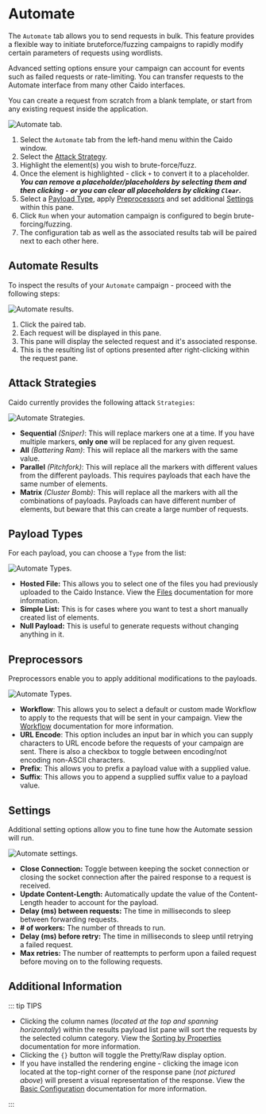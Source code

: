 # Automate

The `Automate` tab allows you to send requests in bulk. This feature provides a flexible way to initiate bruteforce/fuzzing campaigns to rapidly modify certain parameters of requests using wordlists.

Advanced setting options ensure your campaign can account for events such as failed requests or rate-limiting. You can transfer requests to the Automate interface from many other Caido interfaces.

You can create a request from scratch from a blank template, or start from any existing request inside the application.

<img alt="Automate tab." src="/_images/automate_tab.png" center/>

1. Select the `Automate` tab from the left-hand menu within the Caido window.
2. Select the [Attack Strategy](#attack-strategies).
2. Highlight the element(s) you wish to brute-force/fuzz.
3. Once the element is highlighted - click `+` to convert it to a placeholder. **_You can remove a placeholder/placeholders by selecting them and then clicking `-` or you can clear all placeholders by clicking `Clear`._**
4. Select a [Payload Type](#payload-types), apply [Preprocessors](#preprocessors) and set additional [Settings](#settings) within this pane.
5. Click `Run` when your automation campaign is configured to begin brute-forcing/fuzzing.
7. The configuration tab as well as the associated results tab will be paired next to each other here.

## Automate Results

To inspect the results of your `Automate` campaign - proceed with the following steps:

<img alt="Automate results." src="/_images/automate_results_tab.png" center/>

1. Click the paired tab.
2. Each request will be displayed in this pane.
3. This pane will display the selected request and it's associated response.
4. This is the resulting list of options presented after right-clicking within the request pane.

## Attack Strategies

Caido currently provides the following attack `Strategies`:

<img alt="Automate Strategies." src="/_images/strategies_automate.png" center/>

- **Sequential** _(Sniper)_: This will replace markers one at a time. If you have multiple markers, **only one** will be replaced for any given request.
- **All** _(Battering Ram)_: This will replace all the markers with the same value.
- **Parallel** _(Pitchfork)_: This will replace all the markers with different values from the different payloads. This requires payloads that each have the same number of elements.
- **Matrix** _(Cluster Bomb)_: This will replace all the markers with all the combinations of payloads. Payloads can have different number of elements, but beware that this can create a large number of requests.

## Payload Types

For each payload, you can choose a `Type` from the list:

<img alt="Automate Types." src="/_images/types_automate.png" center/>

- **Hosted File:** This allows you to select one of the files you had previously uploaded to the Caido Instance. View the [Files](/reference/features/workspace/files.md) documentation for more information.
- **Simple List:** This is for cases where you want to test a short manually created list of elements.
- **Null Payload:** This is useful to generate requests without changing anything in it.

## Preprocessors

Preprocessors enable you to apply additional modifications to the payloads.

<img alt="Automate Types." src="/_images/automate_preprocessors.png" center/>

- **Workflow**: This allows you to select a default or custom made Workflow to apply to the requests that will be sent in your campaign. View the [Workflow](/reference/features/testing/workflows.md) documentation for more information.
- **URL Encode**: This option includes an input bar in which you can supply characters to URL encode before the requests of your campaign are sent. There is also a checkbox to toggle between encoding/not encoding non-ASCII characters.
- **Prefix**: This allows you to prefix a payload value with a supplied value.
- **Suffix**: This allows you to append a supplied suffix value to a payload value.

## Settings

Additional setting options allow you to fine tune how the Automate session will run.

<img alt="Automate settings." src="/_images/settings_automate.png" center/>

- **Close Connection:** Toggle between keeping the socket connection or closing the socket connection after the paired response to a request is received.
- **Update Content-Length:** Automatically update the value of the Content-Length header to account for the payload.
- **Delay (ms) between requests:** The time in milliseconds to sleep between forwarding requests.
- **# of workers:** The number of threads to run.
- **Delay (ms) before retry:** The time in milliseconds to sleep until retrying a failed request.
- **Max retries:** The number of reattempts to perform upon a failed request before moving on to the following requests.

## Additional Information

::: tip TIPS

- Clicking the column names (_located at the top and spanning horizontally_) within the results payload list pane will sort the requests by the selected column category. View the [Sorting by Properties](../overview/sorting.md) documentation for more information.
- Clicking the `{}` button will toggle the Pretty/Raw display option.
- If you have installed the rendering engine - clicking the image icon located at the top-right corner of the response pane (_not pictured above_) will present a visual representation of the response. View the [Basic Configuration](../../../quickstart/beginner_guide/setup/config.md) documentation for more information.

:::
